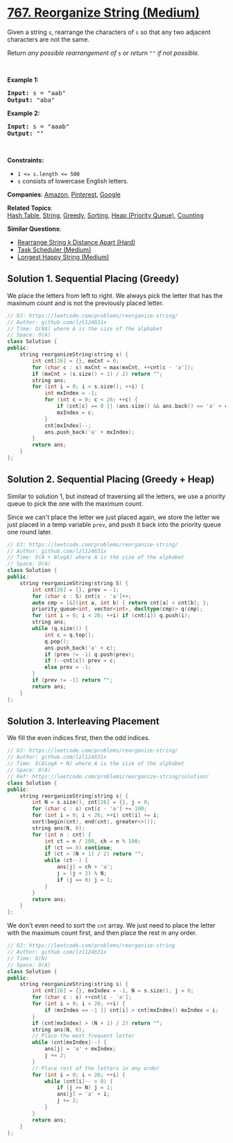 # [767. Reorganize String (Medium)](https://leetcode.com/problems/reorganize-string)

<p>Given a string <code>s</code>, rearrange the characters of <code>s</code> so that any two adjacent characters are not the same.</p>
<p>Return <em>any possible rearrangement of</em> <code>s</code> <em>or return</em> <code>""</code> <em>if not possible</em>.</p>
<p>&nbsp;</p>
<p><strong class="example">Example 1:</strong></p>
<pre><strong>Input:</strong> s = "aab"
<strong>Output:</strong> "aba"
</pre>
<p><strong class="example">Example 2:</strong></p>
<pre><strong>Input:</strong> s = "aaab"
<strong>Output:</strong> ""
</pre>
<p>&nbsp;</p>
<p><strong>Constraints:</strong></p>
<ul>
	<li><code>1 &lt;= s.length &lt;= 500</code></li>
	<li><code>s</code> consists of lowercase English letters.</li>
</ul>

**Companies**:
[Amazon](https://leetcode.com/company/amazon), [Pinterest](https://leetcode.com/company/pinterest), [Google](https://leetcode.com/company/google)

**Related Topics**:  
[Hash Table](https://leetcode.com/tag/hash-table/), [String](https://leetcode.com/tag/string/), [Greedy](https://leetcode.com/tag/greedy/), [Sorting](https://leetcode.com/tag/sorting/), [Heap (Priority Queue)](https://leetcode.com/tag/heap-priority-queue/), [Counting](https://leetcode.com/tag/counting/)

**Similar Questions**:
* [Rearrange String k Distance Apart (Hard)](https://leetcode.com/problems/rearrange-string-k-distance-apart/)
* [Task Scheduler (Medium)](https://leetcode.com/problems/task-scheduler/)
* [Longest Happy String (Medium)](https://leetcode.com/problems/longest-happy-string/)

## Solution 1. Sequential Placing (Greedy)

We place the letters from left to right. We always pick the letter that has the maximum count and is not the previously placed letter.

```cpp
// OJ: https://leetcode.com/problems/reorganize-string/
// Author: github.com/lzl124631x
// Time: O(NA) where A is the size of the alphabet
// Space: O(A)
class Solution {
public:
    string reorganizeString(string s) {
        int cnt[26] = {}, mxCnt = 0;
        for (char c : s) mxCnt = max(mxCnt, ++cnt[c - 'a']);
        if (mxCnt > (s.size() + 1) / 2) return "";
        string ans;
        for (int i = 0; i < s.size(); ++i) {
            int mxIndex = -1;
            for (int c = 0; c < 26; ++c) {
                if (cnt[c] == 0 || (ans.size() && ans.back() == 'a' + c) || (mxIndex != -1 && cnt[c] <= cnt[mxIndex])) continue;
                mxIndex = c;
            }
            cnt[mxIndex]--;
            ans.push_back('a' + mxIndex);
        }
        return ans;
    }
};
```

## Solution 2. Sequential Placing (Greedy + Heap)

Similar to solution 1, but instead of traversing all the letters, we use a priority queue to pick the one with the maximum count. 

Since we can't place the letter we just placed again, we store the letter we just placed in a temp variable `prev`, and push it back into the priority queue one round later.

```cpp
// OJ: https://leetcode.com/problems/reorganize-string/
// Author: github.com/lzl124631x
// Time: O(A + NlogA) where A is the size of the alphabet
// Space: O(A)
class Solution {
public:
    string reorganizeString(string S) {
        int cnt[26] = {}, prev = -1;
        for (char c : S) cnt[c - 'a']++;
        auto cmp = [&](int a, int b) { return cnt[a] < cnt[b]; };
        priority_queue<int, vector<int>, decltype(cmp)> q(cmp);
        for (int i = 0; i < 26; ++i) if (cnt[i]) q.push(i);
        string ans;
        while (q.size()) {
            int c = q.top();
            q.pop();
            ans.push_back('a' + c);
            if (prev != -1) q.push(prev);
            if (--cnt[c]) prev = c;
            else prev = -1;
        }
        if (prev != -1) return "";
        return ans;
    }
};
```

## Solution 3. Interleaving Placement

We fill the even indices first, then the odd indices.

```cpp
// OJ: https://leetcode.com/problems/reorganize-string/
// Author: github.com/lzl124631x
// Time: O(AlogA + N) where A is the size of the alphabet 
// Space: O(A)
// Ref: https://leetcode.com/problems/reorganize-string/solution/
class Solution {
public:
    string reorganizeString(string s) {
        int N = s.size(), cnt[26] = {}, j = 0;
        for (char c : s) cnt[c - 'a'] += 100;
        for (int i = 0; i < 26; ++i) cnt[i] += i;
        sort(begin(cnt), end(cnt), greater<>());
        string ans(N, 0);
        for (int n : cnt) {
            int ct = n / 100, ch = n % 100;
            if (ct == 0) continue;
            if (ct > (N + 1) / 2) return "";
            while (ct--) {
                ans[j] = ch + 'a';
                j = (j + 2) % N;
                if (j == 0) j = 1;
            }
        }
        return ans;
    }
};
```

We don't even need to sort the `cnt` array. We just need to place the letter with the maximum count first, and then place the rest in any order.

```cpp
// OJ: https://leetcode.com/problems/reorganize-string
// Author: github.com/lzl124631x
// Time: O(N)
// Space: O(A)
class Solution {
public:
    string reorganizeString(string s) {
        int cnt[26] = {}, mxIndex = -1, N = s.size(), j = 0;
        for (char c : s) ++cnt[c - 'a'];
        for (int i = 0; i < 26; ++i) {
            if (mxIndex == -1 || cnt[i] > cnt[mxIndex]) mxIndex = i;
        }
        if (cnt[mxIndex] > (N + 1) / 2) return "";
        string ans(N, 0);
        // Place the most frequent letter
        while (cnt[mxIndex]--) {
            ans[j] = 'a' + mxIndex;
            j += 2;
        }
        // Place rest of the letters in any order
        for (int i = 0; i < 26; ++i) {
            while (cnt[i]-- > 0) {
                if (j >= N) j = 1;
                ans[j] = 'a' + i;
                j += 2;
            }
        }
        return ans;
    }
};
```

